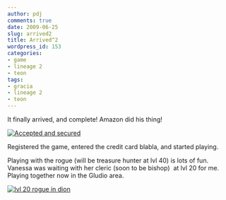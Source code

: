 ```yaml
---
author: pdj
comments: true
date: 2009-06-25
slug: arrived2
title: Arrived^2
wordpress_id: 153
categories:
- game
- lineage 2
- teon
tags:
- gracia
- lineage 2
- teon
---
```


It finally arrived, and complete! Amazon did his thing!

[![Accepted and secured](/images/lineage2_gracia_delivered_and_accepted_thumb.png)](/images/lineage2_gracia_delivered_and_accepted.jpg)

Registered the game, entered the credit card blabla, and started playing.

Playing with the rogue (will be treasure hunter at lvl 40) is lots of fun. Vanessa was waiting with her cleric (soon to be bishop)  at lvl 20 for me. Playing together now in the Gludio area.

[![lvl 20 rogue in dion](/images/lineage2_teon_th_lvl_21_dion_thumb.png)](/images/lineage2_teon_th_lvl_21_dion.jpg)

